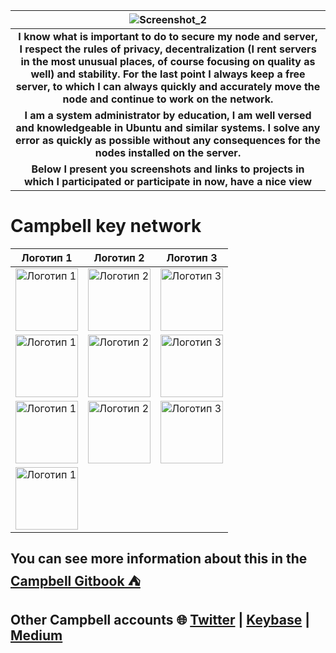 | ![Screenshot_2](https://github.com/user-attachments/assets/414e91bc-747a-4ed2-9644-2ff489ddc69c) |
|:--:|
| **I know what is important to do to secure my node and server, I respect the rules of privacy, decentralization (I rent servers in the most unusual places, of course focusing on quality as well) and stability. For the last point I always keep a free server, to which I can always quickly and accurately move the node and continue to work on the network.** |
| **I am a system administrator by education, I am well versed and knowledgeable in Ubuntu and similar systems. I solve any error as quickly as possible without any consequences for the nodes installed on the server.** |
| **Below I present you screenshots and links to projects in which I participated or participate in now, have a nice view** |

# Campbell key network

| Логотип 1           | Логотип 2           | Логотип 3           |
|---------------------|---------------------|---------------------|
| <img src="https://s2.coinmarketcap.com/static/img/coins/200x200/28485.png" alt="Логотип 1" width="100"/> | <img src="https://mms.businesswire.com/media/20220504005342/en/1442555/23/unnamed.jpg" alt="Логотип 2" width="100"/> | <img src="https://www.cryptoninjas.net/wp-content/uploads/humanode-cryptoninjsa.jpg" alt="Логотип 3" width="100"/> |
| <img src="https://encrypted-tbn0.gstatic.com/images?q=tbn:ANd9GcS3gtBqdKybjxFf-GLJ28UyMFkbZ30z_y1XiQ&s" alt="Логотип 1" width="100"/> | <img src="https://www.blockchainstories.com/wp-content/uploads/2024/03/celestia-960x493.jpeg.webp" alt="Логотип 2" width="100"/> | <img src="https://images.ctfassets.net/lr0atmu04u9z/5VIasxBug9ecbnMWkX29cy/61b981fa9561f1298e54125696c57cbf/Untitled_design__100_.png" alt="Логотип 3" width="100"/> |
| <img src="https://encrypted-tbn0.gstatic.com/images?q=tbn:ANd9GcRnHzgXkoRWCuAxnKd4QSLnpRdMvtWHXMscuA&s" alt="Логотип 1" width="100"/> | <img src="https://cdn.prod.website-files.com/64053c5d931f167ecf5997be/6406dde53e750fb7b4e9bf60_el-wordmark2.png" alt="Логотип 2" width="100"/> | <img src="https://blog.sei.io/content/images/size/w2000/2023/05/1_KhPmcq65yCHWdmcoEoPeMQ.webp" alt="Логотип 3" width="100"/> |
| <img src="https://miro.medium.com/v2/resize:fit:1400/0*yjmZZgHfFBniFzbP" alt="Логотип 1" width="100"/> |


## You can see more information about this in the [Campbell Gitbook ⛺️](https://campbell-2.gitbook.io/campbell-validator#campbell-validator)

## Other Campbell accounts 🌐 [Twitter](https://x.com/Davelle229) | [Keybase](https://keybase.io/zhrand) | [Medium](https://medium.com/@campbellio) 




